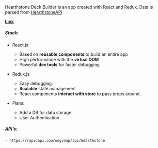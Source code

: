 Hearthstone Deck Builder is an app created with React and Redux. Data is parsed from [HearthstoneAPI](https://rapidapi.com/omgvamp/api/hearthstone)

**[Link](https://hearthstone-decks-builder.netlify.com)**  

##### Stack:
- React.js:
    - Based on **reusable components** to build an entire app
    - High performance with the **virtual DOM**
    - Powerful **dev tools** for faster debugging

- Redux.js:
    - Easy debugging.
    - **Scalable** state management
    - React components **interact with store** to pass props around.

- Plans:
    - Add a DB for data storage.
    - User Authentication

##### API's:
    - https://rapidapi.com/omgvamp/api/hearthstone
